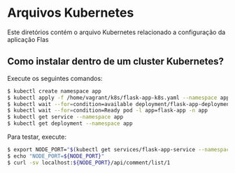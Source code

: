 # Arquivos Kubernetes

Este diretórios contém o arquivo Kubernetes relacionado a configuração da aplicação Flas 

## Como instalar dentro de um cluster Kubernetes?

Execute os seguintes comandos:

```bash
$ kubectl create namespace app
$ kubectl apply -f /home/vagrant/k8s/flask-app-k8s.yaml --namespace app
$ kubectl wait --for=condition=available deployment/flask-app-deployment --namespace app
$ kubectl wait --for=condition=Ready pod -l app=flask-app -n app
$ kubectl get service --namespace app
$ kubectl get deployment --namespace app
```

Para testar, execute:

```bash
$ export NODE_PORT="$(kubectl get services/flask-app-service --namespace app -o go-template='{{(index .spec.ports 0).nodePort}}')"
$ echo "NODE_PORT=${NODE_PORT}"
$ curl -sv localhost:${NODE_PORT}/api/comment/list/1
```
